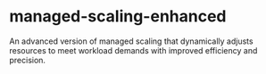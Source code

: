 # managed-scaling-enhanced
An advanced version of managed scaling that dynamically adjusts resources to meet workload demands with improved efficiency and precision.
